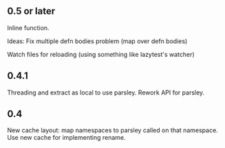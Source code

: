 0.5 or later
---
Inline function.


Ideas:
Fix multiple defn bodies problem (map over defn bodies)

Watch files for reloading (using something like lazytest's watcher)

0.4.1
---

Threading and extract as local to use parsley. Rework API for parsley.


0.4
---

New cache layout: map namespaces to parsley called on that namespace.
Use new cache for implementing rename.
